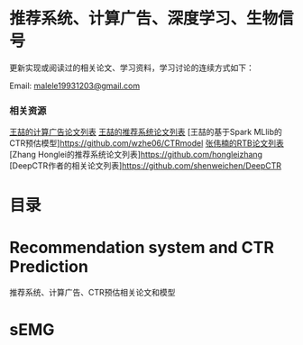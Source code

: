 # 推荐系统、计算广告、深度学习、生物信号

更新实现或阅读过的相关论文、学习资料，学习讨论的连续方式如下：

Email: malele19931203@gmail.com

### 相关资源

[王喆的计算广告论文列表](https://github.com/wzhe06/Ad-papers)
[王喆的推荐系统论文列表](https://github.com/wzhe06/Reco-papers)
[王喆的基于Spark MLlib的CTR预估模型]https://github.com/wzhe06/CTRmodel
[张伟楠的RTB论文列表](https://github.com/wnzhang/rtb-papers)
[Zhang Honglei的推荐系统论文列表]https://github.com/hongleizhang
[DeepCTR作者的相关论文列表]https://github.com/shenweichen/DeepCTR

# 目录
# Recommendation system and CTR Prediction 

推荐系统、计算广告、CTR预估相关论文和模型

# sEMG
